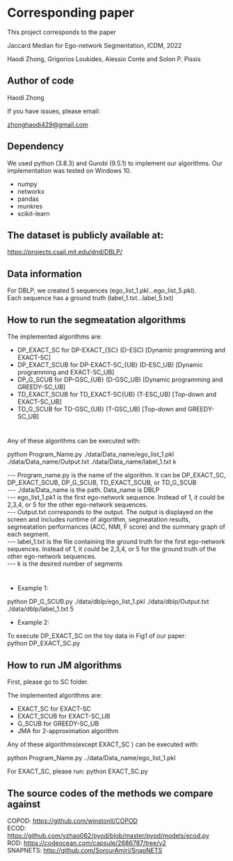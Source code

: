# Corresponding paper
This project corresponds to the paper

Jaccard Median for Ego-network Segmentation, ICDM, 2022

Haodi Zhong, Grigorios Loukides, Alessio Conte and Solon P. Pissis

## Author of code

Haodi Zhong

If you have issues, please email:

zhonghaodi429@gmail.com

## Dependency


We used python (3.8.3) and  Gurobi (9.5.1) to implement our algorithms. Our implementation was tested on Windows 10.

- numpy
- networkx 
- pandas 
- munkres
- scikit-learn

## The dataset is publicly available at:

https://projects.csail.mit.edu/dnd/DBLP/ 

## Data information

For DBLP, we created 5 sequences (ego_list_1.pkl...ego_list_5.pkl). \
Each sequence has a ground truth (label_1.txt...label_5.txt) 

## How to run the segmeatation algorithms

The implemented algorithms are: 

* DP_EXACT_SC for DP-EXACT_{SC} (D-ESC)	      [Dynamic programming and EXACT-SC] 	
* DP_EXACT_SCUB for DP-EXACT-SC_{UB} (D-ESC_UB) [Dynamic programming and EXACT-SC_UB] 
* DP_G_SCUB for DP-GSC_{UB} (D-GSC_UB)	      [Dynamic programming and GREEDY-SC_UB] 	 
* TD_EXACT_SCUB for TD_EXACT-SC{UB} (T-ESC_UB)  [Top-down and EXACT-SC_UB] 	 
* TD_G_SCUB for TD-GSC_{UB} (T-GSC_UB)          [Top-down and GREEDY-SC_UB]	


#

Any of these algorithms can be executed with: 	 
	 
python Program_Name.py ./data/Data_name/ego_list_1.pkl ./data/Data_name/Output.txt  ./data/Data_name/label_1.txt k	 

--- Program_name.py is the name of the algorithm. It can be DP_EXACT_SC, DP_EXACT_SCUB, DP_G_SCUB, TD_EXACT_SCUB, or TD_G_SCUB	 \
--- ./data/Data_name is the path. Data_name is DBLP	 \
--- ego_list_1.pk1 is the first ego-network sequence. Instead of 1, it could be 2,3,4, or 5 for the other ego-network sequences.	 \
--- Output.txt corresponds to the output. The output is displayed on the screen and includes runtime of algorithm, segmeatation results, segmeatation performances (ACC, NMI, F score) and the summary graph of each segment. 	 \
--- label_1.txt is the file containing the ground truth for the first ego-network sequences. Instead of 1, it could be 2,3,4, or 5 for the ground truth of the other ego-network sequences.	 \
--- k is the desired number of segments	 

#

* Example 1:	 

python DP_G_SCUB.py ./data/dblp/ego_list_1.pkl ./data/dblp/Output.txt  ./data/dblp/label_1.txt 5	 
	 
* Example 2: 	 

To execute DP_EXACT_SC on the toy data in Fig1 of our paper:	 \
python DP_EXACT_SC.py 	 

## How to run JM algorithms

First, please go to SC folder.

The implemented algorithms are:

* EXACT_SC for EXACT-SC  
* EXACT_SCUB for EXACT-SC_UB
* G_SCUB for GREEDY-SC_UB
* JMA for 2-approximation algorithm 

Any of these algorithms(except EXACT_SC ) can be executed with: 

python Program_Name.py ../data/Data_name/ego_list_1.pkl 

For EXACT_SC, please run:
python EXACT_SC.py

## The source codes of the methods we compare against

COPOD: https://github.com/winstonll/COPOD \
ECOD: https://github.com/yzhao062/pyod/blob/master/pyod/models/ecod.py \
ROD: https://codeocean.com/capsule/2686787/tree/v2 \
SNAPNETS: http://github.com/SorourAmiri/SnapNETS 
